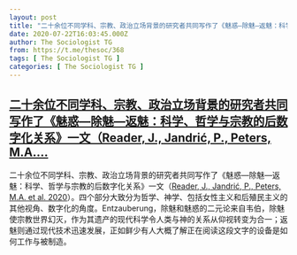 ```yaml
---
layout: post
title: "二十余位不同学科、宗教、政治立场背景的研究者共同写作了《魅惑—除魅—返魅：科学、哲学与宗教的后数字化关系》一文（Reader, J., Jandrić, P., Peters, M.A."
date: 2020-07-22T16:03:45.000Z
author: The Sociologist TG
from: https://t.me/thesoc/368
tags: [ The Sociologist TG ]
categories: [ The Sociologist TG ]
---
```

<!--1595433825000-->
[二十余位不同学科、宗教、政治立场背景的研究者共同写作了《魅惑—除魅—返魅：科学、哲学与宗教的后数字化关系》一文（Reader, J., Jandrić, P., Peters, M.A....](https://t.me/thesoc/368)
------

<div>
<p>二十余位不同学科、宗教、政治立场背景的研究者共同写作了《魅惑—除魅—返魅：科学、哲学与宗教的后数字化关系》一文（<a href="https://t.me/thesoclib/81" target="_blank" rel="noopener" onclick="return confirm('Open this link?\n\n'+this.href);">Reader, J., Jandrić, P., Peters, M.A. et al. 2020</a>）。四个部分大致分为哲学、神学、包括女性主义和后殖民主义的其他视角、数字化的角度。Entzauberung，除魅和魅惑的二元论来自韦伯，除魅使宗教世界幻灭，作为其遗产的现代科学令人类与神的关系从仰视转变为合一；返魅则通过现代技术迅速发展，正如鲜少有人大概了解正在阅读这段文字的设备是如何工作与被制造。</p>
</div>
